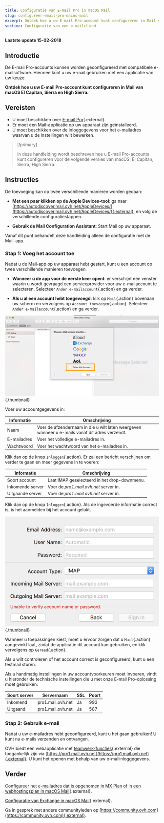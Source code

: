 ```yaml
---
title: Configuratie van E-mail Pro in macOS Mail
slug: configureer-email-pro-macos-mail
excerpt: Ontdek hoe u uw E-mail Pro-account kunt configureren in Mail van macOS El Capitan, Sierra en High Sierra
section: Configuratie van een e-mailclient
---
```


**Laatste update 15-02-2018**

## Introductie

De E-mail Pro-accounts kunnen worden geconfigureerd met compatibele e-mailsoftware.  Hiermee kunt u uw e-mail gebruiken met een applicatie van uw keuze.

**Ontdek hoe u uw E-mail Pro-account kunt configureren in Mail van macOS El Capitan, Sierra en High Sierra.**

## Vereisten

- U moet beschikken over [E-mail Pro](https://www.ovh.com/nl/emails/email-pro/){.external}.
- Er moet een Mail-applicatie op uw apparaat zijn geïnstalleerd. 
- U moet beschikken over de inloggegevens voor het e-mailadres waarvan u de instellingen wilt bewerken.

> [!primary]
>
> In deze handleiding wordt beschreven hoe u E-mail Pro-accounts kunt configureren voor de volgende versies van macOS: El Capitan, Sierra, High Sierra.
>

## Instructies

De toevoeging kan op twee verschillende manieren worden gedaan:

- **Met een paar klikken op de Apple Devices-tool**: ga naar [https://autodiscover.mail.ovh.net/AppleDevices/](https://autodiscover.mail.ovh.net/AppleDevices/){.external}, en volg de verschillende configuratiestappen.

- **Gebruik de Mail Configuration Assistant**: Start Mail op uw apparaat.

Vanaf dit punt behandelt deze handleiding alleen de configuratie met de Mail-app.

### Stap 1: Voeg het account toe

Nadat u de Mail-app op uw apparaat hebt gestart, kunt u een account op twee verschillende manieren toevoegen.

- **Wanneer u de app voor de eerste keer opent**: er verschijnt een venster waarin u wordt gevraagd een serviceprovider voor uw e-mailaccount te selecteren. Selecteer `Ander e-mailaccount`{.action} en ga verder.

- **Als u al een account hebt toegevoegd**: klik op `Mail`{.action} bovenaan uw scherm en vervolgens op `Account toevoegen`{.action}. Selecteer `Ander e-mailaccount`{.action} en ga verder.

![emailpro](images/configuration-mail-sierra-step1.png){.thumbnail}

Voer uw accountgegevens in:

|Informatie|Omschrijving|  
|---|---|  
|Naam|Voer de afzendernaam in die u wilt laten weergeven wanneer u e-mails vanaf dit adres verzendt.| 
|E-mailadres|Voer het volledige e-mailadres in.| 
|Wachtwoord|Voer het wachtwoord van het e-mailadres in.|  

Klik dan op de knop `Inloggen`{.action}. Er zal een bericht verschijnen om verder te gaan en meer gegevens in te voeren: 

|Informatie|Omschrijving|  
|---|---|  
|Soort account|Laat IMAP geselecteerd in het drop-downmenu.| 
|Inkomende server|Voer de *pro1.mail.ovh.net* server in.| 
|Uitgaande server|Voer de *pro1.mail.ovh.net* server in.|  

Klik dan op de knop `Inloggen`{.action}. Als de ingevoerde informatie correct is, is het aanmelden bij het account gelukt.

![emailpro](images/configuration-mail-sierra-step2.png){.thumbnail}

Wanneer u toepassingen kiest, moet u ervoor zorgen dat u `Mail`{.action} aangevinkt laat, zodat de applicatie dit account kan gebruiken, en klik vervolgens op `Gereed`{.action}.

Als u wilt controleren of het account correct is geconfigureerd, kunt u een testmail sturen.

Als u handmatig instellingen in uw accountvoorkeuren moet invoeren, vindt u hieronder de technische instellingen die u met onze E-mail Pro-oplossing moet gebruiken:

|Soort server|Servernaam|SSL|Poort|
|---|---|---|---|
|Inkomend|pro1.mail.ovh.net|Ja|993|
|Uitgaand|pro1.mail.ovh.net|Ja|587|

### Stap 2: Gebruik e-mail

Nadat u uw e-mailadres hebt geconfigureerd, kunt u het gaan gebruiken! U kunt nu e-mails verzenden en ontvangen.

OVH biedt een webapplicatie met [teamwerk-functies](https://www.ovh.com/nl/emails/){.external} die toegankelijk zijn via [https://pro1.mail.ovh.net](https://pro1.mail.ovh.net){.external}. U kunt het openen met behulp van uw e-mailinloggegevens. 

## Verder

[Configureer het e-mailadres dat is opgenomen in MX Plan of in een webhostingsplan in macOS Mail](https://docs.ovh.com/nl/emails/configuratie-mail-macos/){.external}.

[Configuratie van Exchange in macOS Mail](https://docs.ovh.com/nl/microsoft-collaborative-solutions/exchange-configuratie-mail-mac/){.external}.

Ga in gesprek met andere communityleden op [https://community.ovh.com](https://community.ovh.com){.external}.